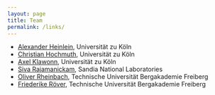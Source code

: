 ```yaml
---
layout: page
title: Team
permalink: /links/
---
```


* <a href="https://sites.google.com/site/heinleinlein/" target="_blank">Alexander Heinlein</a>, Universität zu Köln
* <a href="http://www.numerik.uni-koeln.de/14064.html" target="_blank">Christian Hochmuth</a>, Universität zu Köln
* <a href="http://www.numerik.uni-koeln.de" target="_blank">Axel Klawonn</a>, Universität zu Köln
* <a href="http://www.cs.sandia.gov/~srajama/index.html" target="_blank">Siva Rajamanickam</a>, Sandia National Laboratories
* <a href="http://www.mathe.tu-freiberg.de/nmo/mitarbeiter/oliver-rheinbach/kontakt" target="_blank">Oliver Rheinbach</a>, Technische Universität Bergakademie Freiberg
* <a href="http://www.mathe.tu-freiberg.de/nmo/mitarbeiter/friederike-roever" target="_blank">Friederike Röver</a>, Technische Universität Bergakademie Freiberg
